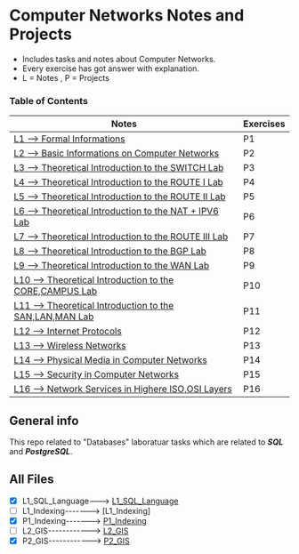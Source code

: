 # Computer Networks Notes and Projects
- Includes tasks and notes about Computer Networks.
- Every exercise has got answer with explanation.
- L = Notes , P = Projects

### Table of Contents
| Notes | Exercises                                                                   |
| --- | ----------------------------------------------------------------------- |
| [L1 --> Formal Informations](https://github.com/xkyleann/Computer_Networks/blob/main/L1_Formal_Informations.md)   | P1                |
| [L2 --> Basic Informations on Computer Networks](https://github.com/xkyleann/Computer_Networks/blob/main/L2_Basic_Information_Computer_Networks.md)  | P2      |
| [L3 --> Theoretical Introduction to the SWITCH Lab](https://github.com/xkyleann/Computer_Networks/blob/main/L3_Introduction_Switch.md)  | P3                        |
| [L4 --> Theoretical Introduction to the ROUTE I Lab](https://github.com/xkyleann/Computer_Networks/blob/main/L4_Introduction_Route_1.md)  | P4                                       |
| [L5 --> Theoretical Introduction to the ROUTE II Lab](https://github.com/xkyleann/Computer_Networks/blob/main/L5_Introduction_Route_2.md)  | P5                  |
| [L6 --> Theoretical Introduction to the NAT + IPV6 Lab](https://github.com/xkyleann/Computer_Networks/blob/main/L6_Introduction_NAT_IPV6.md)  | P6                                        |
| [L7 --> Theoretical Introduction to the ROUTE III Lab ](https://github.com/xkyleann/Computer_Networks/blob/main/L7_Introduction_BGP.md)  | P7 |
| [L8 --> Theoretical Introduction to the BGP Lab](https://github.com/xkyleann/Computer_Networks/blob/main/L8_Introduction_WAN.md)  | P8                                  |
| [L9 --> Theoretical Introduction to the WAN Lab](https://github.com/xkyleann/Computer_Networks/blob/main/L9_Introduction_SAN_LAN_MAN.md)  | P9                                                         |
| [L10 --> Theoretical Introduction to the CORE,CAMPUS Lab](https://github.com/xkyleann/Computer_Networks/blob/main/L10_Introduction_CORE_CAMPUS.md)  | P10                                |
| [L11 --> Theoretical Introduction to the SAN,LAN,MAN Lab](https://github.com/xkyleann/Computer_Networks/blob/main/L11_Introduction_SAN_MAN_LAN.md)  | P11                            |
| [L12 --> Internet Protocols](https://github.com/xkyleann/Computer_Networks/blob/main/L12_Internet_Protocols.md)  | P12                           |
| [L13 --> Wireless Networks](https://github.com/xkyleann/Computer_Networks/blob/main/L13_Wireless_Networks.md)  | P13                            |
| [L14 --> Physical Media in Computer Networks](https://github.com/xkyleann/Computer_Networks/blob/main/L14_Physical_Media_Computer_Networks.md)  | P14                            |
| [L15 --> Security in Computer Networks](https://github.com/xkyleann/Computer_Networks/blob/main/L15_Security_Computer_Networks.md)  | P15                            |
| [L16 --> Network Services in Highere ISO,OSI Layers](https://github.com/xkyleann/Computer_Networks/blob/main/L16_Network_Services_ISO_OSI_Layers.md)  | P16                            |


## General info
This repo related to "Databases" laboratuar tasks which are related to **_SQL_** and **_PostgreSQL_**.

## All Files 
- [x] L1_SQL_Language---> [L1_SQL_Language](https://github.com/xkyleann/Databases_Projects/blob/main/L1_SQL_Language.md)
- [ ] L1_Indexing-------> [L1_Indexing]
- [x] P1_Indexing-------> [P1_Indexing](https://github.com/xkyleann/Databases_Projects/blob/main/P1_Indexing.md) 
- [ ] L2_GIS------------> [L2_GIS](https://github.com/Kyleann/Operating-Systems/files/10022441/02.Basic.commands.pdf) 
- [x] P2_GIS------------> [P2_GIS](https://github.com/xkyleann/Databases_Projects/blob/main/P2_GIS.md)
